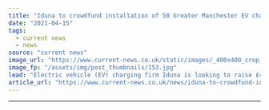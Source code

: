 ```yaml
---
title: "Iduna to crowdfund installation of 50 Greater Manchester EV chargers"
date: "2021-04-15"
tags: 
  - current news
  - news
source: "current news"
image_url: "https://www.current-news.co.uk/static/images/_400x400_crop_center-center/Manchester-credit-Flickr-Zuzanna-Neziri.jpg"
image_fp: "/assets/img/post_thumbnails/153.jpg"
lead: "​Electric vehicle (EV) charging firm Iduna is looking to raise £4 million through ethical crowdfunding platform Abundance."
article_url: "https://www.current-news.co.uk/news/iduna-to-crowdfund-installation-of-50-greater-manchester-ev-chargers?utm_source=rss-feeds&utm_medium=rss&utm_campaign=rss"
---
```


---
